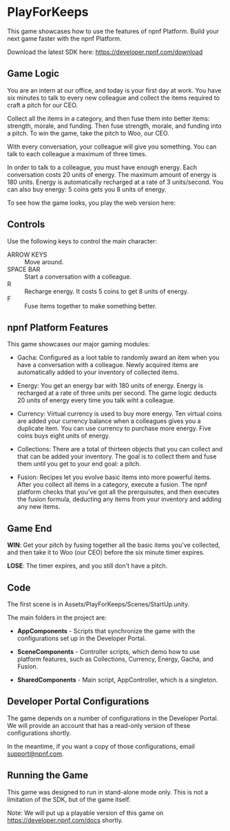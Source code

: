 # PlayForKeeps
This game showcases how to use the features of npnf Platform. Build your next game faster with the npnf Platform.

Download the latest SDK here: https://developer.npnf.com/download

## Game Logic
You are an intern at our office, and today is your first day at work. You have six minutes to talk to every new colleague and collect the items required to craft a pitch for our CEO.

Collect all the items in a category, and then fuse them into better items: strength, morale, and funding. Then fuse strength, morale, and funding into a pitch. To win the game, take the pitch to Woo, our CEO.

With every conversation, your colleague will give you something. You can talk to each colleague a maximum of three times.

In order to talk to a colleague, you must have enough energy. Each conversation costs 20 units of energy. The maximum amount of energy is 180 units. Energy is automatically recharged at a rate of 3 units/second. You can also buy energy: 5 coins gets you 8 units of energy.

To see how the game looks, you play the web version here:

## Controls
Use the following keys to control the main character:
<dl>
  <dt>ARROW KEYS</dt>
  <dd>Move around.</dd>
  
  <dt>SPACE BAR</dt>
  <dd>Start a conversation with a colleague.</dd>
  
  <dt>R</dt>
  <dd>Recharge energy. It costs 5 coins to get 8 units of energy.</dd>
  
  <dt>F</dt>
  <dd>Fuse items together to make something better.</dd>
</dl>

## npnf Platform Features
This game showcases our major gaming modules:

* Gacha: Configured as a loot table to randomly award an item when you have a conversation with a colleague. Newly acquired items are automatically added to your inventory of collected items.

* Energy: You get an energy bar with 180 units of energy. Energy is recharged at a rate of three units per second. The game logic deducts 20 units of energy every time you talk wiht a colleague.

* Currency: Virtual currency is used to buy more energy. Ten virtual coins are added your currency balance when a colleagues gives you a duplicate item. You can use currency to purchase more energy. Five coins buys eight units of energy.

* Collections: There are a total of thirteen objects that you can collect and that can be added your inventory. The goal is to collect them and fuse them until you get to your end goal: a pitch.

* Fusion: Recipes let you evolve basic items into more powerful items. After you collect all items in a category, execute a fusion. The npnf platform checks that you've got all the prerquisutes, and then executes the fusion formula, deducting any items from your inventory and adding any new items.

## Game End
__WIN__:
Get your pitch by fusing together all the basic items you've collected, and then take it to Woo (our CEO) before the six minute timer expires.

__LOSE__:
The timer expires, and you still don't have a pitch.

## Code
The first scene is in Assets/PlayForKeeps/Scenes/StartUp.unity.

The main folders in the project are:

* __AppComponents__ - Scripts that synchronize the game with the configurations set up in the Developer Portal.

* __SceneComponents__ - Controller scripts, which demo how to use platform features, such as Collections, Currency, Energy, Gacha, and Fusion.

* __SharedComponents__ - Main script, AppController, which is a singleton.

## Developer Portal Configurations
The game depends on a number of configurations in the Developer Portal. We will provide an account that has a read-only version of these configurations shortly.

In the meantime, if you want a copy of those configurations, email support@npnf.com.

## Running the Game
This game was designed to run in stand-alone mode only. This is not a limitation of the SDK, but of the game itself.

Note: We will put up a playable version of this game on https://developer.npnf.com/docs shortly.
